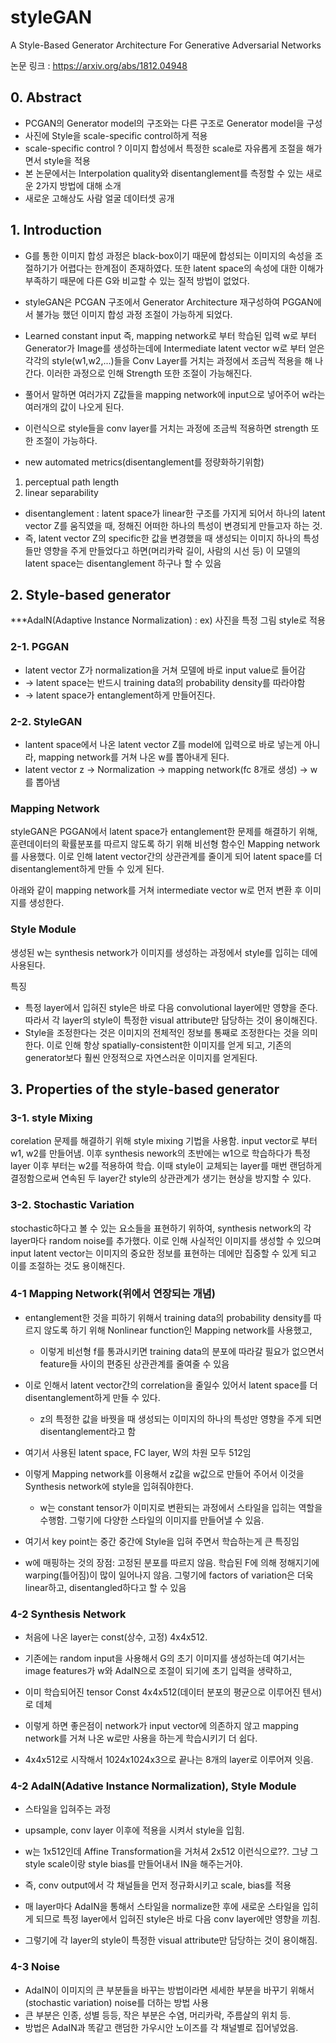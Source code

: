 # styleGAN 
A Style-Based Generator Architecture For Generative Adversarial Networks

논문 링크 : https://arxiv.org/abs/1812.04948

## 0. Abstract
- PCGAN의 Generator model의 구조와는 다른 구조로 Generator model을 구성
- 사진에 Style을 scale-specific control하게 적용
- scale-specific control ? 이미지 합성에서 특정한 scale로 자유롭게 조절을 해가면서 style을 적용
- 본 논문에서는 Interpolation quality와 disentanglement를 측정할 수 있는 새로운 2가지 방법에 대해 소개
- 새로운 고해상도 사람 얼굴 데이터셋 공개

## 1. Introduction
- G를 통한 이미지 합성 과정은 black-box이기 때문에 합성되는 이미지의 속성을 조절하기가 어렵다는 한계점이 존재하였다. 또한 latent space의 속성에 대한 이해가 부족하기 때문에 다른 G와 비교할 수 있는 질적 방법이 없었다.
- styleGAN은 PCGAN 구조에서 Generator Architecture 재구성하여 PGGAN에서 불가능 했던 이미지 합성 과정 조절이 가능하게 되었다.
- Learned constant input 즉, mapping network로 부터 학습된 입력 w로 부터 Generator가 Image를 생성하는데에 Intermediate latent vector w로 부터 얻은 각각의 style(w1,w2,...)들을 Conv Layer를 거치는 과정에서
조금씩 적용을 해 나간다. 이러한 과정으로 인해 Strength 또한 조절이 가능해진다.
- 풀어서 말하면 여러가지 Z값들을 mapping network에 input으로 넣어주어 w라는 여러개의 값이 나오게 된다.
- 이런식으로 style들을 conv layer를 거치는 과정에 조금씩 적용하면 strength 또한 조절이 가능하다.

- new automated metrics(disentanglement를 정량화하기위함)
1. perceptual path length
2. linear separability

- disentanglement : latent space가 linear한 구조를 가지게 되어서 하나의 latent vector Z를 움직였을 때, 정해진 어떠한 하나의 특성이 변경되게 만들고자 하는 것.
- 즉, latent vector Z의 specific한 값을 변경했을 때 생성되는 이미지 하나의 특성들만 영향을 주게 만들었다고 하면(머리카락 길이, 사람의 시선 등) 이 모델의 latent space는 disentanglement 하구나 할 수 있음

## 2. Style-based generator
***AdalN(Adaptive Instance Normalization) : ex) 사진을 특정 그림 style로 적용

### 2-1. PGGAN 
- latent vector Z가 normalization을 거쳐 모델에 바로 input value로 들어감 
- -> latent space는 반드시 training data의 probability density를 따라야함
- -> latent space가 entanglement하게 만들어진다.
### 2-2. StyleGAN
- lantent space에서 나온 latent vector Z를 model에 입력으로 바로 넣는게 아니라, 
mapping network를 거쳐 나온 w를 뽑아내게 된다.
- latent vector z -> Normalization -> mapping network(fc 8개로 생성) -> w를 뽑아냄
### Mapping Network
styleGAN은 PGGAN에서 latent space가 entanglement한 문제를 해결하기 위해,
훈련데이터의 확률분포를 따르지 않도록 하기 위해 비선형 함수인 Mapping network를 사용했다.
이로 인해 latent vector간의 상관관계를 줄이게 되어 latent space를 더 disentanglement하게 만들 수 있게 된다.

아래와 같이 mapping network를 거쳐 intermediate vector w로 먼저 변환 후 이미지를 생성한다.

### Style Module
생성된 w는 synthesis network가 이미지를 생성하는 과정에서 style를 입히는 데에 사용된다.


특징
- 특정 layer에서 입혀진 style은 바로 다음 convolutional layer에만 영향을 준다.
따라서 각 layer의 style이 특정한 visual attribute만 담당하는 것이 용이해진다.
- Style을 조정한다는 것은 이미지의 전체적인 정보를 통째로 조정한다는 것을 의미한다. 이로 인해 항상 spatially-consistent한 이미지를 얻게 되고, 기존의 generator보다 훨씬 안정적으로 자연스러운 이미지를 얻게된다.


## 3. Properties of the style-based generator
### 3-1. style Mixing
corelation 문제를 해결하기 위해 style mixing 기법을 사용함. 
input vector로 부터 w1, w2를 만들어냄. 이후 synthesis nework의 초반에는 w1으로 학습하다가 특정 layer
이후 부터는 w2를 적용하여 학습. 이때 style이 교체되는 layer를 매번 랜덤하게 결정함으로써 연속된 두 layer간 
style의 상관관계가 생기는 현상을 방지할 수 있다.
### 3-2. Stochastic Variation
stochastic하다고 볼 수 있는 요소들을 표현하기 위하여, synthesis network의 각 layer마다
random noise를 추가했다. 이로 인해 사실적인 이미지를 생성할 수 있으며 input latent vector는 이미지의
중요한 정보를 표현하는 데에만 집중할 수 있게 되고 이를 조절하는 것도 용이해진다.

### 4-1 Mapping Network(위에서 연장되는 개념)

- entanglement한 것을 피하기 위해서 training data의 probability density를 따르지 않도록 하기 위해 Nonlinear function인 Mapping network를 사용했고, 

  - 이렇게 비선형 f를 통과시키면 training data의 분포에 따라갈 필요가 없으면서 feature들 사이의 편중된 상관관계를 줄여줄 수 있음

  

- 이로 인해서 latent vector간의 correlation을 줄일수 있어서 latent space를 더 disentanglement하게 만들 수 있다.

  - z의 특정한 값을 바꿧을 때 생성되는 이미지의 하나의 특성만 영향을 주게 되면 disentanglement라고 함

- 여기서 사용된 latent space, FC layer, W의 차원 모두 512임

- 이렇게 Mapping network를 이용해서 z값을 w값으로 만들어 주어서 이것을 Synthesis network에 style을 입혀줘야한다.
  - w는 constant tensor가 이미지로 변환되는 과정에서 스타일을 입히는 역할을 수행함. 그렇기에 다양한 스타일의 이미지를 만들어낼 수 있음.
- 여기서 key point는 중간 중간에 Style을 입혀 주면서 학습하는게 큰 특징임



- w에 매핑하는 것의 장점: 고정된 분포를 따르지 않음. 학습된 F에 의해 정해지기에 warping(틀어짐)이 많이 일어나지 않음. 그렇기에 factors of variation은 더욱 linear하고, disentangled하다고 할 수 있음



### 4-2 Synthesis Network

- 처음에 나온 layer는 const(상수, 고정) 4x4x512.
- 기존에는 random input을 사용해서 G의 초기 이미지를 생성하는데 여기서는 image features가 w와 AdalN으로 조절이 되기에 초기 입력을 생략하고, 
- 이미 학습되어진 tensor Const 4x4x512(데이터 분포의 평균으로 이루어진 텐서)로 데체
- 이렇게 하면 좋은점이 network가 input vector에 의존하지 않고 mapping network를 거쳐 나온 w로만 사용을 하는게 학습시키기 더 쉽다.



- 4x4x512로 시작해서 1024x1024x3으로 끝나는 8개의 layer로 이루어져 잇음.

### 4-2 AdaIN(Adative Instance Normalization), Style Module

- 스타일을 입혀주는 과정
- upsample, conv layer 이후에 적용을 시켜서 style을 입힘.
- w는 1x512인데 Affine Transformation을 거처셔 2x512 이런식으로??. 그냥 그 style scale이랑 style bias를 만들어내서 IN을 해주는거야. 
- 즉, conv output에서 각 채널들을 먼저 정규화시키고 scale, bias를 적용

- 매 layer마다 AdaIN을 통해서 스타일을 normalize한 후에 새로운 스타일을 입히게 되므로 특정 layer에서 입혀진 style은 바로 다음 conv layer에만 영향을 끼침. 
- 그렇기에 각 layer의 style이 특정한 visual attribute만 담당하는 것이 용이해짐.

### 4-3 Noise

- AdaIN이 이미지의 큰 부분들을 바꾸는 방법이라면 세세한 부분을 바꾸기 위해서 (stochastic variation) noise를 더하는 방법 사용
- 큰 부분은 인종, 성별 등등, 작은 부분은 수염, 머리카락, 주름살의 위치 등.
- 방법은 AdaIN과 똑같고 랜덤한 가우시안 노이즈를 각 채널별로 집어넣었음.

